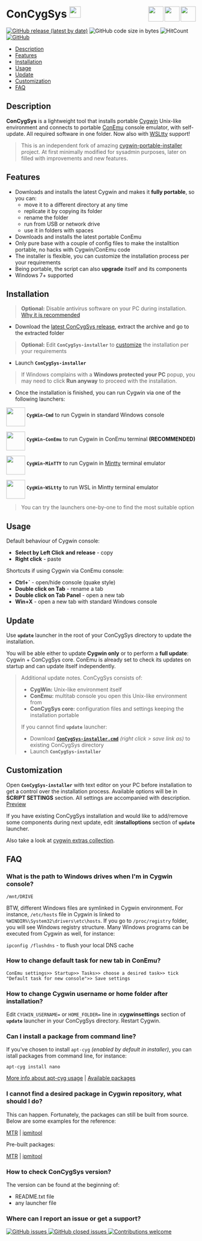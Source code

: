 # ConCygSys <a href="../.."><img height="30" src="https://camo.githubusercontent.com/7710b43d0476b6f6d4b4b2865e35c108f69991f3/68747470733a2f2f7777772e69636f6e66696e6465722e636f6d2f646174612f69636f6e732f6f637469636f6e732f313032342f6d61726b2d6769746875622d3235362e706e67"></a> <a href="https://mintty.github.io/" target="_blank"><img align="right" height="40" src="https://pbs.twimg.com/profile_images/1938877716/terminal-256.png"></a> <a href="https://conemu.github.io/" target="_blank"><img align="right" height="40" src="https://upload.wikimedia.org/wikipedia/commons/d/dc/ConEmu_icon.png"></a> <a href="https://www.cygwin.com/" target="_blank"><img align="right" height="40" src="https://upload.wikimedia.org/wikipedia/commons/thumb/2/29/Cygwin_logo.svg/128px-Cygwin_logo.svg.png"></a>

[![GitHub release (latest by date)](https://img.shields.io/github/v/release/zhubanRuban/ConCygSys-cygwin-portable?style=flat-square)](../../releases)
![GitHub code size in bytes](https://img.shields.io/github/languages/code-size/zhubanRuban/ConCygSys-cygwin-portable?style=flat-square)
![HitCount](http://hits.dwyl.io/zhubanRuban/ConCygSys-cygwin-portable.svg)
[![GitHub](https://img.shields.io/github/license/zhubanRuban/ConCygSys-cygwin-portable?style=flat-square)](LICENSE)

- [Description](#description)
- [Features](#features)
- [Installation](#installation)
- [Usage](#usage)
- [Update](#update)
- [Customization](#customization)
- [FAQ](#faq)

## Description

**ConCygSys** is a lightweight tool that installs portable [Cygwin](https://www.cygwin.com/) Unix-like environment and connects to portable [ConEmu](https://conemu.github.io/) console emulator, with self-update. All required software in one folder. Now also with [WSLtty](https://github.com/mintty/wsltty) support!

> This is an independent fork of amazing [cygwin-portable-installer](https://github.com/vegardit/cygwin-portable-installer) project. At first minimally modified for sysadmin purposes, later on filled with improvements and new features.

## Features

- Downloads and installs the latest Cygwin and makes it **fully portable**, so you can:
  - move it to a different directory at any time
  - replicate it by copying its folder
  - rename the folder
  - run from USB or network drive
  - use it in folders with spaces
- Downloads and installs the latest portable ConEmu
- Only pure base with a couple of config files to make the installtion portable, no hacks with Cygwin/ConEmu code
- The installer is flexible, you can customize the installation process per your requirements
- Being portable, the script can also **upgrade** itself and its components
- Windows 7+ supported

## Installation

> **Optional:** Disable antivirus software on your PC during installation. [Why it is recommended](https://cygwin.com/faq/faq.html#faq.using.bloda)

- Download the [latest ConCygSys release](../../releases), extract the archive and go to the extracted folder

> **Optional:** Edit **`ConCygSys-installer`** to [customize](#customization) the installation per your requirements

- Launch **`ConCygSys-installer`**

> If Windows complains with a **Windows protected your PC** popup, you may need to click **Run anyway** to proceed with the installation.

- Once the installation is finished, you can run Cygwin via one of the following launchers:

<img align="middle" height="50" src="https://www.oracle.com/webfolder/technetwork/tutorials/obe/cloud/objectstorage/installing_cURL/images/run_cygwin.png"> **`CygWin-Cmd`** to run Cygwin in standard Windows console

<img align="middle" height="50" src="https://i.ytimg.com/vi/bamH8SIG0h8/maxresdefault.jpg"> **`CygWin-ConEmu`** to run Cygwin in ConEmu terminal **(RECOMMENDED)**

<img align="middle" height="50" src="https://www.howtogeek.com/wp-content/uploads/2011/07/sshot-35.png"> **`CygWin-MinTTY`** to run Cygwin in [Mintty](https://mintty.github.io/) terminal emulator

<img align="middle" height="50" src="https://pbs.twimg.com/media/CuMUQhZWYAA8yDc.jpg"> **`CygWin-WSLtty`** to run WSL in Mintty terminal emulator
  
> You can try the launchers one-by-one to find the most suitable option

## Usage

Default behaviour of Cygwin console:

- **Select by Left Click and release** - copy
- **Right click** - paste

Shortcuts if using Cygwin via ConEmu console:

- **Ctrl+\`** - open/hide console (quake style)
- **Double click on Tab** - rename a tab
- **Double click on Tab Panel** - open a new tab
- **Win+X** - open a new tab with standard Windows console

## Update

Use **`update`** launcher in the root of your ConCygSys directory to update the installation.

You will be able either to update **Cygwin only** or to perform a **full update**: Cygwin + ConCygSys core. ConEmu is already set to check its updates on startup and can update itself independently.

> Additional update notes. ConCygSys consists of:
> - **CygWin:** Unix-like environment itself
> - **ConEmu:** multitab console you open this Unix-like environment from
> - **ConCygSys core:** configuration files and settings keeping the installation portable
>
> If you cannot find **`update`** launcher:
> - Download [**`ConCygSys-installer.cmd`**](../../raw/master/ConCygSys-installer.cmd) *(right click > save link as)* to existing ConCygSys directory
> - Launch **`ConCygSys-installer`**

## Customization

Open **`ConCygSys-installer`** with text editor on your PC before installation to get a control over the installation process. Available options will be in **SCRIPT SETTINGS** section. All settings are accompanied with description. [Preview](ConCygSys-installer.cmd#L9-L70)

If you have existing ConCygSys installation and would like to add/remove some components during next update, edit **:installoptions** section of **`update`** launcher.

Also take a look at [cygwin extras collection](https://github.com/zhubanRuban/cygwin-extras).

## FAQ

### What is the path to Windows drives when I'm in Cygwin console?

`/mnt/DRIVE`

BTW, different Windows files are symlinked in Cygwin environment. For instance, `/etc/hosts` file in Cygwin is linked to `%WINDIR%\System32\drivers\etc\hosts`. If you go to `/proc/registry` folder, you will see Windows registry structure. Many Windows programs can be executed from Cygwin as well, for instance:

`ipconfig /flushdns` - to flush your local DNS cache

### How to change default task for new tab in ConEmu?

`ConEmu settings>> Startup>> Tasks>> choose a desired task>> tick "Default task for new console">> Save settings`

### How to change Cygwin username or home folder after installation?

Edit `CYGWIN_USERNAME=` or `HOME_FOLDER=` line in **:cygwinsettings** section of **`update`** launcher in your ConCygSys directory. Restart Cygwin.

### Сan I install a package from command line?

If you've chosen to install `apt-cyg` *(enabled by default in installer)*, you can istall packages from command line, for instance:

```
apt-cyg install nano
```

[More info about apt-cyg usage](https://github.com/transcode-open/apt-cyg) | [Available packages](https://cygwin.com/packages/package_list.html)

### I cannot find a desired package in Cygwin repository, what should I do?

This can happen. Fortunately, the packages can still be built from source.
Below are some examples for the reference:

[MTR](https://github.com/traviscross/mtr) | [ipmitool](https://stackoverflow.com/questions/12907005/ipmitool-for-windows)

Pre-built packages:

[MTR](https://github.com/zhubanRuban/mtr-mobaxterm-plugin-cygwin) | [ipmitool](https://github.com/zhubanRuban/ipmitool-mobaxterm-plugin-cygwin)

### How to check ConCygSys version?

The version can be found at the beginning of:
- README.txt file
- any launcher file

### Where can I report an issue or get a support?

[![GitHub issues](https://img.shields.io/github/issues-raw/zhubanRuban/ConCygSys-cygwin-portable?style=flat-square) ![GitHub closed issues](https://img.shields.io/github/issues-closed-raw/zhubanRuban/ConCygSys-cygwin-portable?style=flat-square) ![Contributions welcome](https://img.shields.io/badge/contributions-welcome-brightgreen.svg?style=flat)](../../issues)
